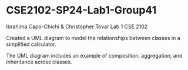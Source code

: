 # CSE2102-SP24-Lab1-Group41
Ibrahima Capo-Chichi & Christopher Tovar
Lab 1 CSE 2102

Created a UML diagram to model the relationships between classes in a simplified calculator. 

The UML diagram includes an example of composition, aggregation, and inheritance across classes.
